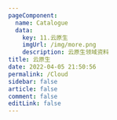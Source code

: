 ```yaml
---
pageComponent: 
  name: Catalogue
  data: 
    key: 11.云原生
    imgUrl: /img/more.png
    description: 云原生领域资料
title: 云原生
date: 2022-04-05 21:50:56
permalink: /Cloud
sidebar: false
article: false
comment: false
editLink: false
---
```

